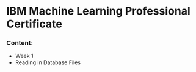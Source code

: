 # IBM Machine Learning Professional Certificate

### Content:
 - Week 1 
  - Reading in Database Files
